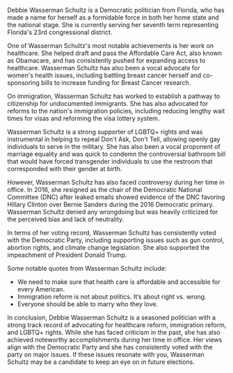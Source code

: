Debbie Wasserman Schultz is a Democratic politician from Florida, who has made a name for herself as a formidable force in both her home state and the national stage. She is currently serving her seventh term representing Florida's 23rd congressional district.

One of Wasserman Schultz's most notable achievements is her work on healthcare. She helped draft and pass the Affordable Care Act, also known as Obamacare, and has consistently pushed for expanding access to healthcare. Wasserman Schultz has also been a vocal advocate for women's health issues, including battling breast cancer herself and co-sponsoring bills to increase funding for Breast Cancer research.

On immigration, Wasserman Schultz has worked to establish a pathway to citizenship for undocumented immigrants. She has also advocated for reforms to the nation's immigration policies, including reducing lengthy wait times for visas and reforming the visa lottery system.

Wasserman Schultz is a strong supporter of LGBTQ+ rights and was instrumental in helping to repeal Don't Ask, Don't Tell, allowing openly gay individuals to serve in the military. She has also been a vocal proponent of marriage equality and was quick to condemn the controversial bathroom bill that would have forced transgender individuals to use the restroom that corresponded with their gender at birth.

However, Wasserman Schultz has also faced controversy during her time in office. In 2016, she resigned as the chair of the Democratic National Committee (DNC) after leaked emails showed evidence of the DNC favoring Hillary Clinton over Bernie Sanders during the 2016 Democratic primary. Wasserman Schultz denied any wrongdoing but was heavily criticized for the perceived bias and lack of neutrality.

In terms of her voting record, Wasserman Schultz has consistently voted with the Democratic Party, including supporting issues such as gun control, abortion rights, and climate change legislation. She also supported the impeachment of President Donald Trump.

Some notable quotes from Wasserman Schultz include:

- We need to make sure that health care is affordable and accessible for every American.
- Immigration reform is not about politics. It’s about right vs. wrong.
- Everyone should be able to marry who they love.

In conclusion, Debbie Wasserman Schultz is a seasoned politician with a strong track record of advocating for healthcare reform, immigration reform, and LGBTQ+ rights. While she has faced criticism in the past, she has also achieved noteworthy accomplishments during her time in office. Her views align with the Democratic Party and she has consistently voted with the party on major issues. If these issues resonate with you, Wasserman Schultz may be a candidate to keep an eye on in future elections.
